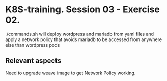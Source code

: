 # K8S-training. Session 03 - Exercise 02.

./commands.sh will deploy wordpress and mariadb from yaml files and apply a network policy that avoids mariadb to be accessed from anywhere else than wordpress pods

## Relevant aspects

Need to upgrade weave image to get Network Policy working.

